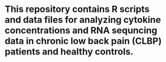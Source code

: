 # This repository contains R scripts and data files for analyzing cytokine concentrations and RNA sequncing data in chronic low back pain (CLBP) patients and healthy controls.
